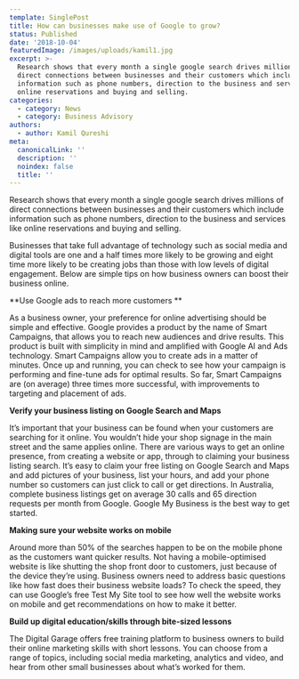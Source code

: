 ```yaml
---
template: SinglePost
title: How can businesses make use of Google to grow?
status: Published
date: '2018-10-04'
featuredImage: /images/uploads/kamil1.jpg
excerpt: >-
  Research shows that every month a single google search drives millions of
  direct connections between businesses and their customers which include
  information such as phone numbers, direction to the business and services like
  online reservations and buying and selling.
categories:
  - category: News
  - category: Business Advisory
authors:
  - author: Kamil Qureshi
meta:
  canonicalLink: ''
  description: ''
  noindex: false
  title: ''
---
```

Research shows that every month a single google search drives millions of direct connections between businesses and their customers which include information such as phone numbers, direction to the business and services like online reservations and buying and selling.

Businesses that take full advantage of technology such as social media and digital tools are one and a half times more likely to be growing and eight time more likely to be creating jobs than those with low levels of digital engagement. Below are simple tips on how business owners can boost their business online.

**Use Google ads to reach more customers**

As a business owner, your preference for online advertising should be simple and effective. Google provides a product by the name of Smart Campaigns, that allows you to reach new audiences and drive results. This product is built with simplicity in mind and amplified with Google AI and Ads technology. Smart Campaigns allow you to create ads in a matter of minutes. Once up and running, you can check to see how your campaign is performing and fine-tune ads for optimal results. So far, Smart Campaigns are (on average) three times more successful, with improvements to targeting and placement of ads.

**Verify your business listing on Google Search and Maps**

It’s important that your business can be found when your customers are searching for it online. You wouldn’t hide your shop signage in the main street and the same applies online. There are various ways to get an online presence, from creating a website or app, through to claiming your business listing search. It’s easy to claim your free listing on Google Search and Maps and add pictures of your business, list your hours, and add your phone number so customers can just click to call or get directions. In Australia, complete business listings get on average 30 calls and 65 direction requests per month from Google. Google My Business is the best way to get started.

**Making sure your website works on mobile**

Around more than 50% of the searches happen to be on the mobile phone as the customers want quicker results. Not having a mobile-optimised website is like shutting the shop front door to customers, just because of the device they’re using. Business owners need to address basic questions like how fast does their business website loads? To check the speed, they can use Google’s free Test My Site tool to see how well the website works on mobile and get recommendations on how to make it better.

**Build up digital education/skills through bite-sized lessons**

The Digital Garage offers free training platform to business owners to build their online marketing skills with short lessons. You can choose from a range of topics, including social media marketing, analytics and video, and hear from other small businesses about what’s worked for them.
